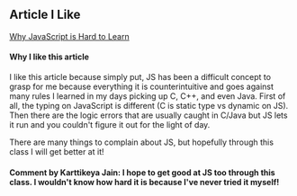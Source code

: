 ## Article I Like

[Why JavaScript is Hard to Learn](http://blog.thefirehoseproject.com/posts/why-is-javascript-so-hard-to-learn/)

#### Why I like this article

I like this article because simply put, JS has been a difficult concept to grasp for me because everything it is counterintuitive and goes against many rules I learned in my days picking up C, C++, and even Java. First of all, the typing on JavaScript is different (C is static type vs dynamic on JS). Then there are the logic errors that are usually caught in C/Java but JS lets it run and you couldn't figure it out for the light of day.

There are many things to complain about JS, but hopefully through this class I will get better at it!

#### Comment by Karttikeya Jain: I hope to get good at JS too through this class. I wouldn't know how hard it is because I've never tried it myself!